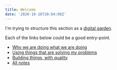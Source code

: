 ```yaml
---
title: Welcome
date: '2020-10-16T20:04:08Z'
---
```


I'm trying to structure this section as a [digital garden](https://dg-webring.netlify.app).

Each of the links below could be a good entry-point.

- [Why we are doing what we are doing](./why-we-are-doing-what-we-are-doing.md)
- [Using things that are solving my problems](./using-things.md)
- [Building things, with quality](./building-things.md)
- [All notes](/notes/all)
